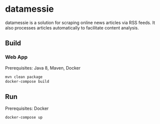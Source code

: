 # datamessie

datamessie is a solution for scraping online news articles via RSS feeds. It also processes articles automatically to facilitate content analysis.

## Build

### Web App

Prerequisites: Java 8, Maven, Docker
```bash
mvn clean package
docker-compose build
```

## Run

Prerequisites: Docker
```bash
docker-compose up
```
